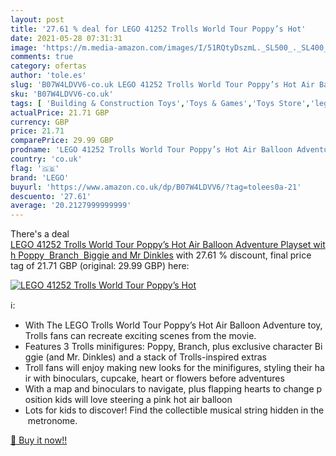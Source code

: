 ```yaml
---
layout: post
title: '27.61 % deal for LEGO 41252 Trolls World Tour Poppy’s Hot'
date: 2021-05-28 07:31:31
image: 'https://m.media-amazon.com/images/I/51RQtyDszmL._SL500_._SL400_.jpg'
comments: true
category: ofertas
author: 'tole.es'
slug: 'B07W4LDVV6-co.uk LEGO 41252 Trolls World Tour Poppy’s Hot Air Balloon...'
sku: 'B07W4LDVV6-co.uk'
tags: [ 'Building & Construction Toys','Toys & Games','Toys Store','lego', ]
actualPrice: 21.71 GBP
currency: GBP
price: 21.71
comparePrice: 29.99 GBP
prodname: 'LEGO 41252 Trolls World Tour Poppy’s Hot Air Balloon Adventure Playset with Poppy  Branch  Biggie and Mr Dinkles'
country: 'co.uk'
flag: '🇬🇧'
brand: 'LEGO'
buyurl: 'https://www.amazon.co.uk/dp/B07W4LDVV6/?tag=tolees0a-21'
descuento: '27.61'
average: '20.2127999999999'
---
```


There's a deal [LEGO 41252 Trolls World Tour Poppy’s Hot Air Balloon Adventure Playset with Poppy  Branch  Biggie and Mr Dinkles](https://www.amazon.co.uk/dp/B07W4LDVV6/?tag=tolees0a-21)  with  27.61 % discount, final price tag of  21.71 GBP (original: 29.99 GBP) here:

[![LEGO 41252 Trolls World Tour Poppy’s Hot](https://m.media-amazon.com/images/I/51RQtyDszmL._SL500_._SL400_.jpg)](https://www.amazon.co.uk/dp/B07W4LDVV6/?tag=tolees0a-21)

ℹ️:

- With The LEGO Trolls World Tour Poppy’s Hot Air Balloon Adventure toy, Trolls fans can recreate exciting scenes from the movie.
- Features 3 Trolls minifigures: Poppy, Branch, plus exclusive character Biggie (and Mr. Dinkles) and a stack of Trolls-inspired extras
- Troll fans will enjoy making new looks for the minifigures, styling their hair with binoculars, cupcake, heart or flowers before adventures
- With a map and binoculars to navigate, plus flapping hearts to change position kids will love steering a pink hot air balloon
- Lots for kids to discover! Find the collectible musical string hidden in the metronome.

[🛒 Buy it now!!](https://www.amazon.co.uk/dp/B07W4LDVV6/?tag=tolees0a-21)
